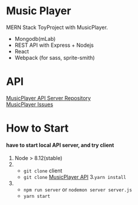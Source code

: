 # Music Player

MERN Stack ToyProject with MusicPlayer.  
- Mongodb(mLab)
- REST API with Express + Nodejs
- React
- Webpack (for sass, sprite-smith)

# API

[MusicPlayer API Server Repository](https://github.com/limjungmok/API_MusicPlayer)  
[MusicPlayer Issues](https://github.com/limjungmok/MusicPlayer/issues)

  
# How to Start 
#### have to start local API server, and try client
1. Node > 8.12(stable)
2.  - `git clone` client  
    - `git clone` [MusicPlayer API](https://github.com/limjungmok/API_MusicPlayer)
3.`yarn install`
4.  - `npm run server` or `nodemon server server.js`
    - `yarn start`
    
    
